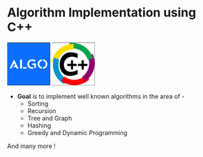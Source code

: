 # Algorithm Implementation using C++

<!--![MacDown Screenshot](https://github.com/rr-y/Algo-/blob/master/screenshots_c%2B%2B/Screenshot%202019-03-20%20at%2012.25.04%20PM.png)
![MacDown Screenshot](https://github.com/rr-y/Algo-/blob/master/screenshots_c%2B%2B/Screenshot%202019-03-20%20at%2012.25.39%20PM.png)

-->

<img src="https://github.com/rr-y/Algo-/blob/master/screenshots_c%2B%2B/Screenshot%202019-03-20%20at%2012.25.39%20PM.png" alt="Algo" height="100" width="100">
<img src="https://github.com/rr-y/Algo-/blob/master/screenshots_c%2B%2B/Screenshot%202019-03-20%20at%2012.25.04%20PM.png" alt="C++" height="100" width="100" style "float : right;">

* **Goal** is to implement well known algorithms in the area of -
	* Sorting
	* Recursion
	* Tree and Graph
	* Hashing 
	* Greedy and Dynamic Programming 

And many more !

